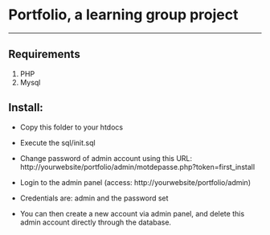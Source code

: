 # Portfolio, a learning group project

---

## Requirements
1. PHP
2. Mysql


## Install:
- Copy this folder to your htdocs
- Execute the sql/init.sql
- Change password of admin account using this URL:
    http://yourwebsite/portfolio/admin/motdepasse.php?token=first_install

- Login to the admin panel (access: http://yourwebsite/portfolio/admin)
- Credentials are: admin and the password set
- You can then create a new account via admin panel, and delete this admin account directly through the database.
